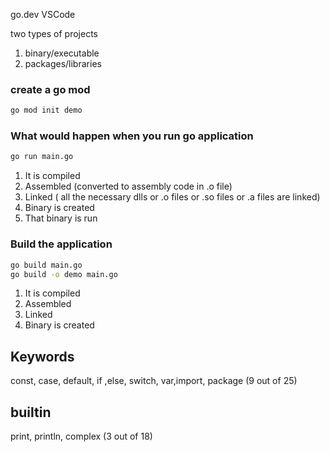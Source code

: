 go.dev
VSCode

two types of projects

1. binary/executable
2. packages/libraries 

### create a go mod

```bash
go mod init demo
```

### What would happen when you run go application

```bash
go run main.go
```

1. It is compiled
2. Assembled (converted to assembly code in .o file)
3. Linked ( all the necessary dlls or .o files or .so files or .a files are linked)
4. Binary is created
5. That binary is run

### Build the application

```bash
go build main.go
go build -o demo main.go
```

1. It is compiled
2. Assembled
3. Linked
4. Binary is created

## Keywords 

const, case, default, if ,else, switch, var,import, package (9 out of 25)

## builtin

print, println, complex (3 out of  18)